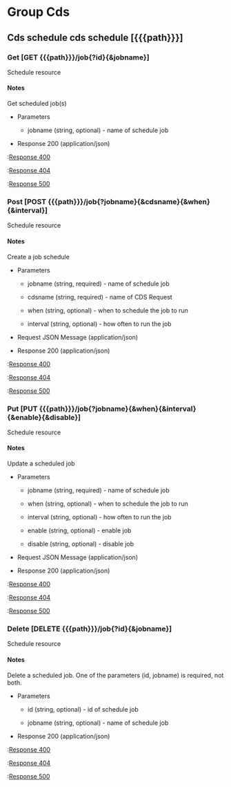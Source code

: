 # Group Cds

## Cds schedule cds schedule [{{{path}}}]

### Get [GET {{{path}}}/job{?id}{&jobname}]

Schedule resource

#### Notes

Get scheduled job(s)

+ Parameters

    + jobname (string, optional) - name of schedule job


+ Response 200 (application/json)

:[Response 400]({{{common}}}/responses/400.md)

:[Response 404]({{{common}}}/responses/404.md)

:[Response 500]({{{common}}}/responses/500.md)


### Post [POST {{{path}}}/job{?jobname}{&cdsname}{&when}{&interval}]

Schedule resource

#### Notes

Create a job schedule

+ Parameters

    + jobname (string, required) - name of schedule job

    + cdsname (string, required) - name of CDS Request

    + when (string, optional) - when to schedule the job to run

    + interval (string, optional) - how often to run the job


+ Request JSON Message (application/json)

+ Response 200 (application/json)

:[Response 400]({{{common}}}/responses/400.md)

:[Response 404]({{{common}}}/responses/404.md)

:[Response 500]({{{common}}}/responses/500.md)


### Put [PUT {{{path}}}/job{?jobname}{&when}{&interval}{&enable}{&disable}]

Schedule resource

#### Notes

Update a scheduled job

+ Parameters

    + jobname (string, required) - name of schedule job

    + when (string, optional) - when to schedule the job to run

    + interval (string, optional) - how often to run the job

    + enable (string, optional) - enable job

    + disable (string, optional) - disable job


+ Request JSON Message (application/json)

+ Response 200 (application/json)

:[Response 400]({{{common}}}/responses/400.md)

:[Response 404]({{{common}}}/responses/404.md)

:[Response 500]({{{common}}}/responses/500.md)


### Delete [DELETE {{{path}}}/job{?id}{&jobname}]

Schedule resource

#### Notes

Delete a scheduled job. One of the parameters (id, jobname) is required, not both.

+ Parameters

    + id (string, optional) - id of schedule job

    + jobname (string, optional) - name of schedule job


+ Response 200 (application/json)

:[Response 400]({{{common}}}/responses/400.md)

:[Response 404]({{{common}}}/responses/404.md)

:[Response 500]({{{common}}}/responses/500.md)

